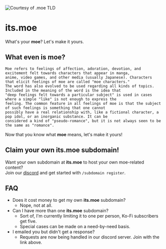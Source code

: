 <img align="center" alt="Courtesy of .moe TLD" src="https://get.moe/assets19/images/logo_about.png" />

# its.moe
What's your **moe**? Let's make it yours.

## What even is **moe**?
```
Moe refers to feelings of affection, adoration, devotion, and excitement felt towards characters that appear in manga,
anime, video games, and other media (usually Japanese). Characters that elicit feelings of moe are called "moe characters."
The word has also evolved to be used regarding all kinds of topics. Included in the meaning of the word is the idea that
"deep feelings felt towards a particular subject" is used in cases where a simple "like" is not enough to express the
feeling. The common feature in all feelings of moe is that the subject of such feelings is something that one cannot
possibly have a real relationship with, like a fictional character, a pop idol, or an inorganic substance. It can be
considered a kind of "pseudo-romance", but it is not always seen to be the same as "romance".
```
Now that you know what **moe** means, let's make it yours!

## Claim your own **its.moe** subdomain!
Want your own subdomain at **its.moe** to host your own moe-related content?  
Join our [discord](https://discord.com/invite/UybGG3tD7q) and get started with `/subdomain register`.

## FAQ
- Does it cost money to get my own **its.moe** subdomain?
  - Nope, not at all.
- Can I have more than one **its.moe** subdomain?
  - Sort of, I'm currently limiting it to one per person, Ko-Fi subscribers get five.
  - Special cases can be made on a need-by-need basis.
- I emailed you but didn't get a response?
  - Requests are now being handled in our discord server. Join with the link above.


